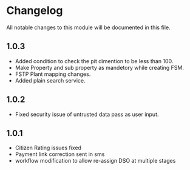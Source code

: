 
# Changelog
All notable changes to this module will be documented in this file.

## 1.0.3

- Added condition to check the pit dimention to be less than 100.
- Make Property and sub property as mandetory while creating FSM.
- FSTP Plant mapping changes.
- Added plain search service.

## 1.0.2

- Fixed security issue of untrusted data pass as user input.

## 1.0.1

- Citizen Rating issues fixed
- Payment link correction sent in sms
- workflow modification to allow re-assign DSO at multiple stages

